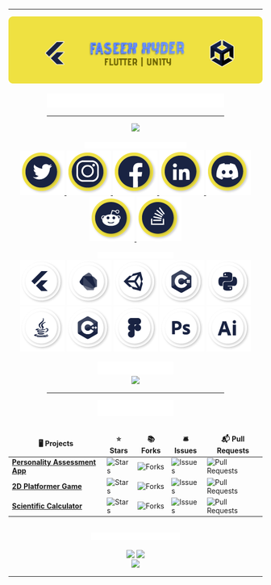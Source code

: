 <div class = "header">
	<hr>
	<img src = "https://github.com/faseehhyder/faseehhyder/blob/main/Images/banner.png"/>
</div>

<div class = "about_me" align = "center">
	<br>
	<img src = "https://github.com/faseehhyder/faseehhyder/blob/main/Images/about_me.png" width = "70%">
	<br>
</div>

<div align ="center">
	<hr width="70%">
	<img src="https://komarev.com/ghpvc/?username=faseehhyder&color=192342"/>
</div>

<div align = "center">
	<br>
	<img src = "https://github.com/faseehhyder/faseehhyder/blob/main/Images/social_banner.png" width = "40%"/>
</div>

<div align="center">
	<a href = "https://twitter.com/faseehhyder33">
		<img src="https://github.com/faseehhyder/faseehhyder/blob/main/Icons/Twitter.png">
	</a>
	<a href = "https://www.instagram.com/faseeh.hyder/">
		<img src="https://github.com/faseehhyder/faseehhyder/blob/main/Icons/Instagram.png">
	</a>
	<a href = "https://www.facebook.com/faseehhyder.2002/">
		<img src="https://github.com/faseehhyder/faseehhyder/blob/main/Icons/Facebook.png">
	</a>
	<a href = "https://www.linkedin.com/in/faseehhyder/">
		<img src="https://github.com/faseehhyder/faseehhyder/blob/main/Icons/LinkedIn.png">
	</a>
	<a href="/discord.com/users/779371961221382195">
		<img src="https://github.com/faseehhyder/faseehhyder/blob/main/Icons/Discord.png">
	</a>
	<a href= "https://www.reddit.com/user/faseehhyder">
		<img src="https://github.com/faseehhyder/faseehhyder/blob/main/Icons/Reddit.png">
	</a>
	<a href = "https://stackoverflow.com/users/14681127/faseeh-hyder">
		<img src="https://github.com/faseehhyder/faseehhyder/blob/main/Icons/Stack%20Overflow.png">
	</a>
</div>
  
<div class = "tools_languages" align = "center">
	<br>
	<img src = "https://github.com/faseehhyder/faseehhyder/blob/main/Images/tools_languages.png" width = "30%"/>
	<br>
	<img src = "https://github.com/faseehhyder/faseehhyder/blob/main/Icons/Flutter.png"/>
	<img src = "https://github.com/faseehhyder/faseehhyder/blob/main/Icons/Dart.png"/>
	<img src = "https://github.com/faseehhyder/faseehhyder/blob/main/Icons/Unity.png"/>
	<img src = "https://github.com/faseehhyder/faseehhyder/blob/main/Icons/C%23.png"/>
	<img src = "https://github.com/faseehhyder/faseehhyder/blob/main/Icons/Python.png"/>
	<img src = "https://github.com/faseehhyder/faseehhyder/blob/main/Icons/Java.png"/>
	<img src = "https://github.com/faseehhyder/faseehhyder/blob/main/Icons/CPP.png"/>
	<img src = "https://github.com/faseehhyder/faseehhyder/blob/main/Icons/Figma.png"/>
	<img src = "https://github.com/faseehhyder/faseehhyder/blob/main/Icons/Photoshop.png"/>
	<img src = "https://github.com/faseehhyder/faseehhyder/blob/main/Icons/Illustrator.png"/>
	</div>

<div class = "music" align = "center">	
	<br>
	<img src = "https://github.com/faseehhyder/faseehhyder/blob/main/Images/listening.png" width = "150px"/>
	<br>
	<img src = "https://spotify-github-profile.vercel.app/api/view?uid=hlerx6966y3z1l53bz2ixfhfw&cover_image=true&theme=natemoo-re&bar_color=fbfe39&bar_color_cover=false">
</div>

<div class="projects" align="center">	
	<hr width="70%">
	<img src = "https://github.com/faseehhyder/faseehhyder/blob/main/Images/projects.png" width = "150px"/>								<br>
	<br>
	
<table>
	  <thead align="center">
		<tr border: none;>
		  <td><b>🖥️ Projects</b></td>
		  <td><b>⭐ Stars</b></td>
		  <td><b>📚 Forks</b></td>
		  <td><b>🛎 Issues</b></td>
		  <td><b>📬 Pull Requests</b></td>
		</tr>
	  </thead>
	  <tbody>
		<tr>
		  <td><a href="https://github.com/faseehhyder/personality_tester"><b>Personality Assessment App</b></a></td>
		  <td><img alt="Stars" src="https://img.shields.io/github/stars/faseehhyder/personality_tester?style=flat&color=efe141&labelColor=192342"/></td>
		  <td><img alt="Forks" src="https://img.shields.io/github/forks/faseehhyder/personality_tester?style=flat&color=efe141&labelColor=192342"/></td>
		  <td><img alt="Issues" src="https://img.shields.io/github/issues/faseehhyder/personality_tester?style=flat&color=efe141&labelColor=192342"/></td>
		  <td><img alt="Pull Requests" src="https://img.shields.io/github/issues-pr/faseehhyder/personality_tester?style=flat&color=efe141&labelColor=192342"/></td>
		</tr>
		  <tr>
		  <td><a href="https://github.com/faseehhyder/2d-platfomer-game"><b>2D Platformer Game</b></a></td>
		  <td><img alt="Stars" src="https://img.shields.io/github/stars/faseehhyder/2d-platfomer-game?style=flat&color=efe141&labelColor=192342"/></td>
		  <td><img alt="Forks" src="https://img.shields.io/github/forks/faseehhyder/2d-platfomer-game?style=flat&color=efe141&labelColor=192342"/></td>
		  <td><img alt="Issues" src="https://img.shields.io/github/issues/faseehhyder/2d-platfomer-game?style=flat&color=efe141&labelColor=192342"/></td>
		  <td><img alt="Pull Requests" src="https://img.shields.io/github/issues-pr/faseehhyder/2d-platfomer-game?style=flat&color=efe141&labelColor=192342"/></td>
		</tr>
		<tr>
		  <td><a href="https://github.com/faseehhyder/scientific-calculator"><b>Scientific Calculator</b></a></td>
		  <td><img alt="Stars" src="https://img.shields.io/github/stars/faseehhyder/scientific-calculator?style=flat&color=efe141&labelColor=192342"/></td>
		  <td><img alt="Forks" src="https://img.shields.io/github/forks/faseehhyder/scientific-calculator?style=flat&color=efe141&labelColor=192342"/></td>
		  <td><img alt="Issues" src="https://img.shields.io/github/issues/faseehhyder/scientific-calculator?style=flat&color=efe141&labelColor=192342"/></td>
		  <td><img alt="Pull Requests" src="https://img.shields.io/github/issues-pr/faseehhyder/scientific-calculator?style=flat&color=efe141&labelColor=192342"/></td>
		</tr>
	  </tbody>
	</table>
</div>

<div align="center">
	<br>
<img src = "https://github.com/faseehhyder/faseehhyder/blob/main/Images/contribution_stats.png" width = "35%"/>
	<br>
	<br>
  <img width="400px" src="https://github-readme-stats.vercel.app/api?username=faseehhyder&count_private=true&ring=0c1329&show_icons=true&hide_border=true&&bg_color=efe141&title_color=0c1329&icon_color=0c1329&text_color=0c1329" />
  <img width="400px" src="https://github-readme-streak-stats.herokuapp.com?user=faseehhyder&hide_border=true&fire=C77800&ring=0c1329&background=efe141&text_color=0c1329" />
</div>

<div align = "center">
	<img src = "https://activity-graph.herokuapp.com/graph?username=faseehhyder&custom_title=My%20Activity&hide_border=true&bg_color=efe141&radius=5&line=0c1329&point=000000&color=0c1329" width = 805px/>
	<hr>
</div>

